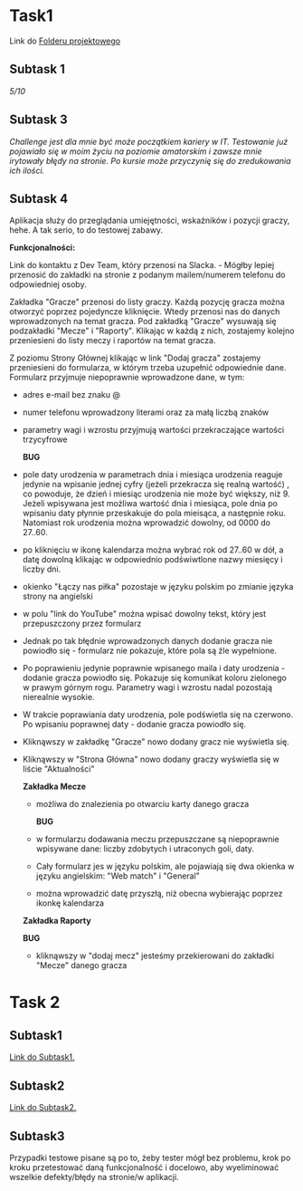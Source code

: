 # Task1 

Link do [Folderu projektowego](https://drive.google.com/drive/folders/1c4sKS66uCayTp5wvnn-Ec3eMAT5dYItf?usp=drive_link)


## **Subtask 1**

*5/10*


## **Subtask 3**

*Challenge jest dla mnie być może początkiem kariery w IT. Testowanie już pojawiało się w moim życiu na poziomie amatorskim i zawsze mnie irytowały błędy na stronie. Po kursie może przyczynię się do zredukowania ich ilości.*

## **Subtask 4**

Aplikacja służy do przeglądania umiejętności, wskaźników i pozycji graczy, hehe. A tak serio, to do testowej zabawy.

**Funkcjonalności:**

Link do kontaktu z Dev Team, który przenosi na Slacka. - Mógłby lepiej przenosić do zakładki na stronie z podanym mailem/numerem telefonu do odpowiedniej osoby.

Zakładka "Gracze" przenosi do listy graczy. Każdą pozycję gracza można otworzyć poprzez pojedyncze kliknięcie. Wtedy przenosi nas do danych wprowadzonych na temat gracza. Pod zakładką "Gracze" wysuwają się podzakładki "Mecze" i "Raporty". Klikając w każdą z nich, zostajemy kolejno przeniesieni do listy meczy i raportów na temat gracza.

Z poziomu Strony Głównej klikając w link "Dodaj gracza" zostajemy przeniesieni do formularza, w którym trzeba uzupełnić odpowiednie dane. Formularz przyjmuje niepoprawnie wprowadzone dane, w tym: 

- adres e-mail bez znaku @

- numer telefonu wprowadzony literami oraz za małą liczbą znaków

- parametry wagi i wzrostu przyjmują wartości przekraczające wartości trzycyfrowe

  **BUG**

- pole daty urodzenia w parametrach dnia i miesiąca urodzenia reaguje jedynie na wpisanie jednej cyfry (jeżeli przekracza się realną wartość) , co powoduje, że dzień i miesiąc urodzenia nie może być większy, niż 9. Jeżeli wpisywana jest możliwa wartość dnia i miesiąca, pole dnia po wpisaniu daty płynnie przeskakuje do pola mieisąca, a następnie roku. Natomiast rok urodzenia można wprowadzić dowolny, od 0000 do 27..60.
  
- po kliknięciu w ikonę kalendarza można wybrać rok od 27..60 w dół, a datę dowolną klikając w odpowiednio podświwtlone nazwy miesięcy i liczby dni.

- okienko "Łączy nas piłka" pozostaje w języku polskim po zmianie języka strony na angielski
  
- w polu "link do YouTube" można wpisać dowolny tekst, który jest przepuszczony przez formularz

- Jednak po tak błędnie wprowadzonych danych dodanie gracza nie powiodło się - formularz nie pokazuje, które pola są źle wypełnione.

- Po poprawieniu jedynie poprawnie wpisanego maila i daty urodzenia - dodanie gracza powiodło się. Pokazuje się komunikat koloru zielonego w prawym górnym rogu. Parametry wagi i wzrostu nadal pozostają nierealnie wysokie.
  
- W trakcie poprawiania daty urodzenia, pole podświetla się na czerwono. Po wpisaniu poprawnej daty - dodanie gracza powiodło się.
  
- Kliknąwszy w zakładkę "Gracze" nowo dodany gracz nie wyświetla się.
  
- Kliknąwszy w "Strona Główna" nowo dodany graczy wyświetla się w liście "Aktualności"

  **Zakładka Mecze**

  - możliwa do znalezienia po otwarciu karty danego gracza
 
    **BUG**
    
  - w formularzu dodawania meczu przepuszczane są niepoprawnie wpisywane dane: liczby zdobytych i utraconych goli, daty.
 
  - Cały formularz jes w języku polskim, ale pojawiają się dwa okienka w języku angielskim: "Web match" i "General"
 
  - można wprowadzić datę przyszłą, niż obecna wybierając poprzez ikonkę kalendarza
 
  **Zakładka Raporty**

  **BUG**

  - kliknąwszy w "dodaj mecz" jesteśmy przekierowani do zakładki "Mecze" danego gracza
 

# Task 2

## **Subtask1**

[Link do Subtask1.](https://docs.google.com/spreadsheets/d/1T3_R22yGdqxJsbpXPG28u_gK6QOLF6qPWk_xrSxX5rE/edit?usp=drive_link)


## **Subtask2**

[Link do Subtask2.](https://docs.google.com/document/d/106BkGkVR6ybQhSErXewnJ49jk-t8r5nKzeorQRtviko/edit?usp=drive_link)


## **Subtask3**

Przypadki testowe pisane są po to, żeby tester mógł bez problemu, krok po kroku przetestować daną funkcjonalność i docelowo, aby wyeliminować wszelkie defekty/błędy na stronie/w aplikacji.
